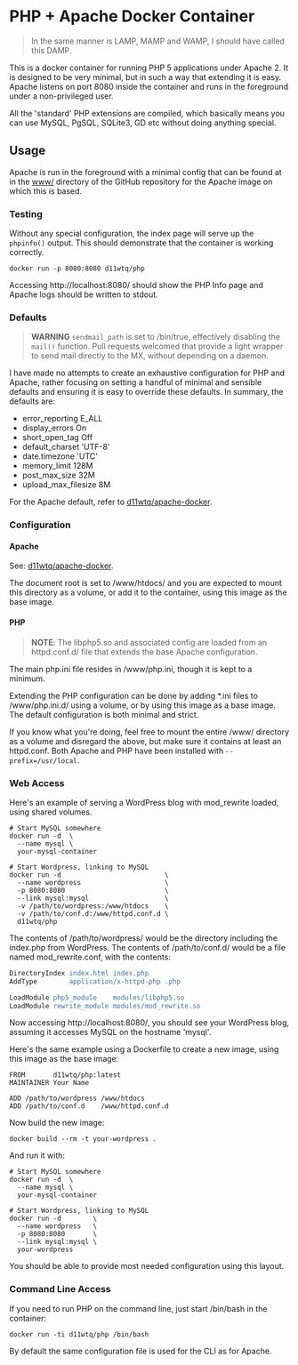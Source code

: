 # PHP + Apache Docker Container

> In the same manner is LAMP, MAMP and WAMP, I should have called this DAMP.

This is a docker container for running PHP 5 applications under Apache 2. It is
designed to be very minimal, but in such a way that extending it is easy.
Apache listens on port 8080 inside the container and runs in the foreground
under a non-privileged user.

All the 'standard' PHP extensions are compiled, which basically means you can
use MySQL, PgSQL, SQLite3, GD etc without doing anything special.

## Usage

Apache is run in the foreground with a minimal config that can be found at in
the [www/](https://github.com/d11wtq/apache-docker/blob/master/www) directory
of the GitHub repository for the Apache image on which this is based.

### Testing

Without any special configuration, the index page will serve up the `phpinfo()`
output. This should demonstrate that the container is working correctly.

```
docker run -p 8080:8080 d11wtq/php
```

Accessing http://localhost:8080/ should show the PHP Info page and Apache logs
should be written to stdout.

### Defaults

> **WARNING** `sendmail_path` is set to /bin/true, effectively disabling
> the `mail()` function. Pull requests welcomed that provide a light wrapper
> to send mail directly to the MX, without depending on a daemon.

I have made no attempts to create an exhaustive configuration for PHP and
Apache, rather focusing on setting a handful of minimal and sensible defaults
and ensuring it is easy to override these defaults. In summary, the defaults
are:

  * error_reporting E_ALL
  * display_errors On
  * short_open_tag Off
  * default_charset 'UTF-8'
  * date.timezone 'UTC'
  * memory_limit 128M
  * post_max_size 32M
  * upload_max_filesize 8M

For the Apache default, refer to
[d11wtq/apache-docker](https://github.com/d11wtq/apache-docker).

### Configuration

#### Apache

See: [d11wtq/apache-docker](https://github.com/d11wtq/apache-docker).

The document root is set to /www/htdocs/ and you are expected to mount this
directory as a volume, or add it to the container, using this image as the base
image.

#### PHP

> **NOTE**: The libphp5.so and associated config are loaded from an
> httpd.conf.d/ file that extends the base Apache configuration.

The main php.ini file resides in /www/php.ini, though it is kept to a minimum.

Extending the PHP configuration can be done by adding \*.ini files to
/www/php.ini.d/ using a volume, or by using this image as a base image. The
default configuration is both minimal and strict.

If you know what you're doing, feel free to mount the entire /www/ directory
as a volume and disregard the above, but make sure it contains at least an
httpd.conf. Both Apache and PHP have been installed with `--prefix=/usr/local`.

### Web Access

Here's an example of serving a WordPress blog with mod_rewrite loaded, using
shared volumes.

```
# Start MySQL somewhere
docker run -d  \
  --name mysql \
  your-mysql-container

# Start Wordpress, linking to MySQL
docker run -d                          \
  --name wordpress                     \
  -p 8080:8080                         \
  --link mysql:mysql                   \
  -v /path/to/wordpress:/www/htdocs    \
  -v /path/to/conf.d:/www/httpd.conf.d \
  d11wtq/php
```

The contents of /path/to/wordpress/ would be the directory including the
index.php from WordPress. The contents of /path/to/conf.d/ would be a file
named mod_rewrite.conf, with the contents:

``` apache
DirectoryIndex index.html index.php
AddType        application/x-httpd-php .php

LoadModule php5_module    modules/libphp5.so
LoadModule rewrite_module modules/mod_rewrite.so
```

Now accessing http://localhost:8080/, you should see your WordPress blog,
assuming it accesses MySQL on the hostname 'mysql'.

Here's the same example using a Dockerfile to create a new image, using this
image as the base image:

``` docker
FROM       d11wtq/php:latest
MAINTAINER Your Name

ADD /path/to/wordpress /www/htdocs
ADD /path/to/conf.d    /www/httpd.conf.d
```

Now build the new image:

```
docker build --rm -t your-wordpress .
```

And run it with:

```
# Start MySQL somewhere
docker run -d  \
  --name mysql \
  your-mysql-container

# Start Wordpress, linking to MySQL
docker run -d        \
  --name wordpress   \
  -p 8080:8080       \
  --link mysql:mysql \
  your-wordpress
```

You should be able to provide most needed configuration using this layout.

### Command Line Access

If you need to run PHP on the command line, just start /bin/bash in the
container:

```
docker run -ti d11wtq/php /bin/bash
```

By default the same configuration file is used for the CLI as for Apache.
